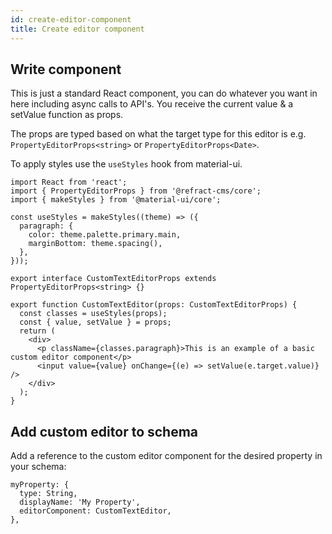 ```yaml
---
id: create-editor-component
title: Create editor component
---
```


## Write component

This is just a standard React component,
you can do whatever you want in here including async calls to API's. You receive the current value & a setValue function as props.

The props are typed based on what the target type for this editor is e.g. `PropertyEditorProps<string>` or `PropertyEditorProps<Date>`.

To apply styles use the `useStyles` hook from material-ui.

```tsx
import React from 'react';
import { PropertyEditorProps } from '@refract-cms/core';
import { makeStyles } from '@material-ui/core';

const useStyles = makeStyles((theme) => ({
  paragraph: {
    color: theme.palette.primary.main,
    marginBottom: theme.spacing(),
  },
}));

export interface CustomTextEditorProps extends PropertyEditorProps<string> {}

export function CustomTextEditor(props: CustomTextEditorProps) {
  const classes = useStyles(props);
  const { value, setValue } = props;
  return (
    <div>
      <p className={classes.paragraph}>This is an example of a basic custom editor component</p>
      <input value={value} onChange={(e) => setValue(e.target.value)} />
    </div>
  );
}
```

## Add custom editor to schema

Add a reference to the custom editor component for the desired property in your schema:

```tsx
myProperty: {
  type: String,
  displayName: 'My Property',
  editorComponent: CustomTextEditor,
},
```

